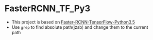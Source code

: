 # FasterRCNN_TF_Py3
- This project is based on [Faster-RCNN-TensorFlow-Python3.5](https://github.com/dBeker/Faster-RCNN-TensorFlow-Python3.5)
- Use `grep` to find absolute path(jzsb) and change them to the current path
